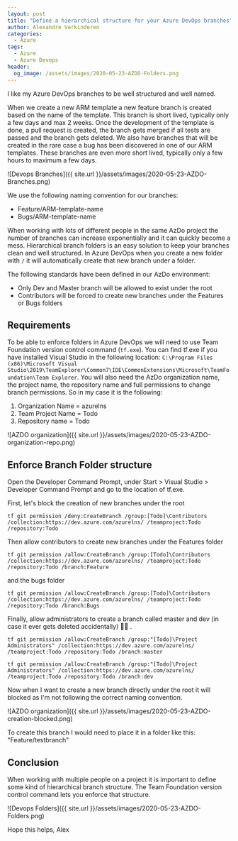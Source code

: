 ```yaml
---
layout: post
title: "Define a hierarchical structure for your Azure DevOps branches"
author: Alexandre Verkinderen
categories:
  - Azure
tags:
  - Azure
  - Azure Devops
header:
  og_image: /assets/images/2020-05-23-AZDO-Folders.png
---
```


I like my Azure DevOps branches to be well structured and well named.

When we create a new ARM template a new feature branch is created based on the name of the template. This branch is short lived, typically only a few days and max 2 weeks. Once the development of the template is done, a pull request is created, the branch gets merged if all tests are passed and the branch gets deleted. We also have branches that will be created in the rare case a bug has been discovered in one of our ARM templates. These branches are even more short lived, typically only a few hours to maximum a few days.

![Devops Branches]({{ site.url }}/assets/images/2020-05-23-AZDO-Branches.png)

We use the following naming convention for our branches:

- Feature/ARM-template-name
- Bugs/ARM-template-name

When working with lots of different people in the same AzDo project the number of branches can increase exponentially and it can quickly become a mess. Hierarchical branch folders is an easy solution to keep your branches clean and well structured. In Azure DevOps when you create a new folder with `/` it will automatically create that new branch under a folder.

The following standards have been defined in our AzDo environment:

- Only Dev and Master branch will be allowed to exist under the root
- Contributors will be forced to create new branches under the Features or Bugs folders

## Requirements

To be able to enforce folders in Azure DevOps we will need to use Team Foundation version control command (`tf.exe`). You can find tf.exe if you have installed Visual Studio in the following location: `C:\Program Files (x86)\Microsoft Visual Studio\2019\TeamExplorer\Common7\IDE\CommonExtensions\Microsoft\TeamFoundation\Team Explorer`. You will also need the AzDo organization name, the project name, the repository name and full permissions to change branch permissions. So in my case it is the following:

1. Organization Name = azurelns
2. Team Project Name = Todo
3. Repository name = Todo

![AZDO organization]({{ site.url }}/assets/images/2020-05-23-AZDO-organization-repo.png)

## Enforce Branch Folder structure

Open the Developer Command Prompt, under Start > Visual Studio > Developer Command Prompt and go to the location of tf.exe.

First, let's block the creation of new branches under the root

`tf git permission /deny:CreateBranch /group:[Todo]\Contributors /collection:https://dev.azure.com/azurelns/ /teamproject:Todo /repository:Todo`

Then allow contributors to create new branches under the Features folder

`tf git permission /allow:CreateBranch /group:[Todo]\Contributors /collection:https://dev.azure.com/azurelns/ /teamproject:Todo /repository:Todo /branch:Feature`

and the bugs folder

`tf git permission /allow:CreateBranch /group:[Todo]\Contributors /collection:https://dev.azure.com/azurelns/ /teamproject:Todo /repository:Todo /branch:Bugs`

Finally, allow administrators to create a branch called master and dev (in case it ever gets deleted accidentally) :man_shrugging: .

`tf git permission /allow:CreateBranch /group:"[Todo]\Project Administrators" /collection:https://dev.azure.com/azurelns/ /teamproject:Todo /repository:Todo /branch:master`

`tf git permission /allow:CreateBranch /group:"[Todo]\Project Administrators" /collection:https://dev.azure.com/azurelns/ /teamproject:Todo /repository:Todo /branch:dev`

Now when I want to create a new branch directly under the root it will blocked as I'm not following the correct naming convention.

![AZDO organization]({{ site.url }}/assets/images/2020-05-23-AZDO-creation-blocked.png)

To create this branch I would need to place it in a folder like this: "Feature/testbranch"

## Conclusion

When working with multiple people on a project it is important to define some kind of hierarchical branch structure. The Team Foundation version control command lets you enforce that structure.

![Devops Folders]({{ site.url }}/assets/images/2020-05-23-AZDO-Folders.png)

Hope this helps,
Alex
